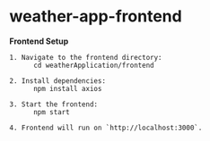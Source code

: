 # weather-app-frontend

**Frontend Setup**

    1. Navigate to the frontend directory:
          cd weatherApplication/frontend
          
    2. Install dependencies:
          npm install axios
          
    3. Start the frontend:
          npm start 
          
    4. Frontend will run on `http://localhost:3000`.
